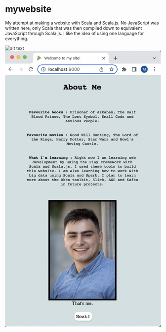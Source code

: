 # mywebsite
My attempt at making a website with Scala and Scala.js. No JavaScript was written here, only Scala that was then compiled down to equivalent JavaScript through Scala.js.
I like the idea of using one language for everything.

![alt text](https://github.com/michael-pupulin/mywebsite/blob/master/images/forgit.png?raw=true)
![alt text](https://github.com/michael-pupulin/mywebsite/blob/master/images/forgit2.png?raw=true)
